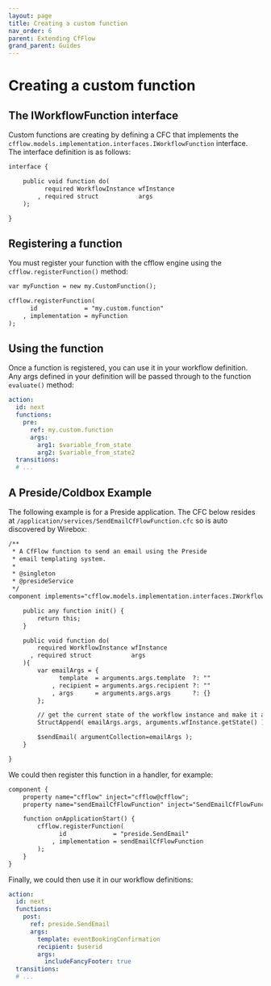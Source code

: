 ```yaml
---
layout: page
title: Creating a custom function
nav_order: 6
parent: Extending CfFlow
grand_parent: Guides
---
```


# Creating a custom function

## The IWorkflowFunction interface

Custom functions are creating by defining a CFC that implements the `cfflow.models.implementation.interfaces.IWorkflowFunction` interface. The interface definition is as follows:

```cfc
interface {

    public void function do( 
          required WorkflowInstance wfInstance
        , required struct           args 
    );

}
```

## Registering a function

You must register your function with the cfflow engine using the `cfflow.registerFunction()` method:

```cfc
var myFunction = new my.CustomFunction();

cfflow.registerFunction(
      id             = "my.custom.function"
    , implementation = myFunction
);
```

## Using the function

Once a function is registered, you can use it in your workflow definition. Any args defined in your definition will be passed through to the function `evaluate()` method:

```yaml
action:
  id: next
  functions:
    pre:
      ref: my.custom.function
      args:
        arg1: $variable_from_state
        arg2: $variable_from_state2
  transitions:
  # ...
```

## A Preside/Coldbox Example

The following example is for a Preside application. The CFC below resides at `/application/services/SendEmailCfFlowFunction.cfc` so is auto discovered by Wirebox:

```cfc
/**
 * A CfFlow function to send an email using the Preside
 * email templating system.
 *
 * @singleton
 * @presideService
 */
component implements="cfflow.models.implementation.interfaces.IWorkflowFunction" {

    public any function init() {
        return this;
    }

    public void function do( 
        required WorkflowInstance wfInstance
      , required struct           args 
    ){
        var emailArgs = {
              template  = arguments.args.template  ?: ""
            , recipient = arguments.args.recipient ?: ""
            , args      = arguments.args.args      ?: {}
        };

        // get the current state of the workflow instance and make it available to the email template
        StructAppend( emailArgs.args, arguments.wfInstance.getState() );

        $sendEmail( argumentCollection=emailArgs );
    }

}
```

We could then register this function in a handler, for example:

```cfc
component {
    property name="cfflow" inject="cfflow@cfflow";
    property name="sendEmailCfFlowFunction" inject="SendEmailCfFlowFunction";

    function onApplicationStart() {
        cfflow.registerFunction( 
              id             = "preside.SendEmail"
            , implementation = sendEmailCfFlowFunction
        );
    }
}
```

Finally, we could then use it in our workflow definitions:

```yaml
action:
  id: next
  functions:
    post:
      ref: preside.SendEmail
      args:
        template: eventBookingConfirmation
        recipient: $userid
        args:
          includeFancyFooter: true
  transitions:
  # ...
```